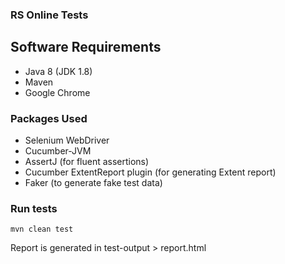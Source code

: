 ### RS Online Tests

## Software Requirements

* Java 8 (JDK 1.8)
* Maven
* Google Chrome

### Packages Used

* Selenium WebDriver
* Cucumber-JVM
* AssertJ (for fluent assertions)
* Cucumber ExtentReport plugin (for generating Extent report) 
* Faker (to generate fake test data)


### Run tests

```
mvn clean test
```

Report is generated in test-output > report.html